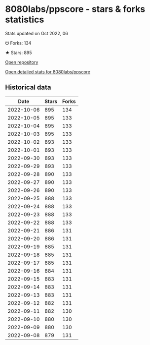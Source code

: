 # 8080labs/ppscore - stars & forks statistics

Stats updated on Oct 2022, 06

☋ Forks: 134

★ Stars: 895

[Open repository](https://github.com/8080labs/ppscore)

[Open detailed stats for 8080labs/ppscore](https://reviewgithub.com/rep/8080labs/ppscore)

## Historical data
| Date | Stars | Forks |
|------|-------|-------|
| 2022-10-06 | 895 | 134 | 
| 2022-10-05 | 895 | 133 | 
| 2022-10-04 | 895 | 133 | 
| 2022-10-03 | 895 | 133 | 
| 2022-10-02 | 893 | 133 | 
| 2022-10-01 | 893 | 133 | 
| 2022-09-30 | 893 | 133 | 
| 2022-09-29 | 893 | 133 | 
| 2022-09-28 | 890 | 133 | 
| 2022-09-27 | 890 | 133 | 
| 2022-09-26 | 890 | 133 | 
| 2022-09-25 | 888 | 133 | 
| 2022-09-24 | 888 | 133 | 
| 2022-09-23 | 888 | 133 | 
| 2022-09-22 | 888 | 133 | 
| 2022-09-21 | 886 | 131 | 
| 2022-09-20 | 886 | 131 | 
| 2022-09-19 | 885 | 131 | 
| 2022-09-18 | 885 | 131 | 
| 2022-09-17 | 885 | 131 | 
| 2022-09-16 | 884 | 131 | 
| 2022-09-15 | 883 | 131 | 
| 2022-09-14 | 883 | 131 | 
| 2022-09-13 | 883 | 131 | 
| 2022-09-12 | 882 | 131 | 
| 2022-09-11 | 882 | 130 | 
| 2022-09-10 | 880 | 130 | 
| 2022-09-09 | 880 | 130 | 
| 2022-09-08 | 879 | 131 | 

